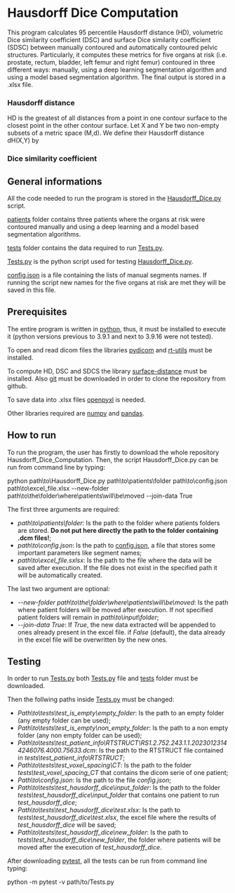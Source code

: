 # Hausdorff Dice Computation
This program calculates 95 percentile Hausdorff distance (HD), volumetric Dice similarity coefficient (DSC) and surface Dice similarity coefficient (SDSC) between manually contoured and automatically contoured pelvic structures.
Particularly, it computes these metrics for five organs at risk (i.e. prostate, rectum, bladder, left femur and right femur) contoured in three different ways: manually, using a deep learning segmentation algorithm and using a model based segmentation algorithm.
The final output is stored in a .xlsx file.

### Hausdorff distance
HD is the greatest of all distances from a point in one contour surface to the closest point in the other contour surface.
Let X and Y be two non-empty subsets of a metric space (M,d). We define their Hausdorff distance dH(X,Y) by

### Dice similarity coefficient

## General informations
All the code needed to run the program is stored in the [Hausdorff_Dice.py](https://github.com/MarcoSaguatti/Hausdorff_Dice_Computation/blob/master/Hausdorff_Dice.py) script.

[patients](https://github.com/MarcoSaguatti/Hausdorff_Dice_Computation/tree/master/patients) folder contains three patients where the organs at risk were contoured manually and using a deep learning and a model based segmentation algorithms.

[tests](https://github.com/MarcoSaguatti/Hausdorff_Dice_Computation/tree/master/tests) folder contains the data required to run [Tests.py](https://github.com/MarcoSaguatti/Hausdorff_Dice_Computation/blob/master/Tests.py).

[Tests.py](https://github.com/MarcoSaguatti/Hausdorff_Dice_Computation/blob/master/Tests.py) is the python script used for testing [Hausdorff_Dice.py](https://github.com/MarcoSaguatti/Hausdorff_Dice_Computation/blob/master/Hausdorff_Dice.py).

[config.json](https://github.com/MarcoSaguatti/Hausdorff_Dice_Computation/blob/master/config.json) is a file containing the lists of manual segments names. If running the script new names for the five organs at risk are met they will be saved in this file.

## Prerequisites
The entire program is written in [python](https://www.python.org/downloads/), thus, it must be installed to execute it (python versions previous to 3.9.1 and next to 3.9.16 were not tested).

To open and read dicom files the libraries [pydicom](https://pypi.org/project/pydicom/) and [rt-utils](https://pypi.org/project/rt-utils/) must be installed.

To compute HD, DSC and SDCS the library [surface-distance](https://github.com/deepmind/surface-distance) must be installed. Also [git](https://git-scm.com/downloads) must be downloaded in order to clone the repository from github.

To save data into .xlsx files [openpyxl](https://pypi.org/project/openpyxl/) is needed.

Other libraries required are [numpy](https://numpy.org/install/) and [pandas](https://pandas.pydata.org/docs/getting_started/install.html).

## How to run
To run the program, the user has firstly to download the whole repository Hausdorff_Dice_Computation.
Then, the script Hausdorff_Dice.py can be run from command line by typing:

python path\to\Hausdorff_Dice.py path\to\patients\folder path\to\config.json path\to\excel_file.xlsx --new-folder path\to\the\folder\where\patients\will\be\moved --join-data True

The first three arguments are required:
* *path\to\patients\folder*: Is the path to the folder where patients folders are stored. **Do not put here directly the path to the folder containing .dcm files!**;
* *path\to\config.json*: Is the path to [config.json](https://github.com/MarcoSaguatti/Hausdorff_Dice_Computation/blob/master/config.json), a file that stores some important parameters like segment names;
* *path\to\excel_file.sxlsx*: Is the path to the file where the data will be saved after execution. If the file does not exist in the specified path it will be automatically created.

The last two argument are optional:
* *--new-folder path\to\the\folder\where\patients\will\be\moved*: Is the path where patient folders will be moved after execution. If not specified patient folders will remain in *path\to\input\folder*;
* *--join-data True*: If *True*, the new data extracted will be appended to ones already present in the excel file. if *False* (default), the data already in the excel file will be overwritten by the new ones.

## Testing
In order to run [Tests.py](https://github.com/MarcoSaguatti/Hausdorff_Dice_Computation/blob/master/Tests.py) both [Tests.py](https://github.com/MarcoSaguatti/Hausdorff_Dice_Computation/blob/master/Tests.py) file and [tests](https://github.com/MarcoSaguatti/Hausdorff_Dice_Computation/tree/master/tests) folder must be downloaded.

Then the follwing paths inside [Tests.py](https://github.com/MarcoSaguatti/Hausdorff_Dice_Computation/blob/master/Tests.py) must be changed:
* *Path\to\tests\test_is_empty\empty_folder*: Is the path to an empty folder (any empty folder can be used);
* *Path\to\tests\test_is_empty\non_empty_folder*: Is the path to a non empty folder (any non empty folder can be used);
* *Path\to\tests\test_patient_info\RTSTRUCT\RS1.2.752.243.1.1.20230123144246076.4000.75633.dcm*: Is the path to the RTSTRUCT file contained in *tests\test_patient_info\RTSTRUCT*;
* *Path\to\tests\test_voxel_spacing\CT*: Is the path to the folder *tests\test_voxel_spacing_CT* that contains the dicom serie of one patient;
* *Path\to\config.json*: Is the path to the file *config.json*;
* *Path\to\tests\test_hausdorff_dice\input_folder*: Is the path to the folder *tests\test_hausdorff_dice\input_folder* that contains one patient to run *test_hausdorff_dice*;
* *Path\to\tests\test_hausdorff_dice\test.xlsx*: Is the path to *tests\test_hausdorff_dice\test.xlsx*, the excel file where the results of *test_hausdorff_dice* will be saved;
* *Path\to\tests\test_hausdorff_dice\new_folder*: Is the path to *tests\test_hausdorff_dice\new_folder*, the folder where patients will be moved after the execution of *test_hausdorff_dice*.

After downloading [pytest](https://pypi.org/project/pytest/), all the tests can be run from command line typing:

python -m pytest -v path/to/Tests.py